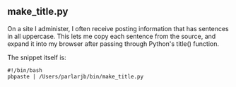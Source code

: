 ## make_title.py ##
On a site I administer, I often receive posting information that has sentences in all uppercase. This lets me copy each sentence from the source, and expand it into my browser after passing through Python's title() function.

The snippet itself is: 

    #!/bin/bash
    pbpaste | /Users/parlarjb/bin/make_title.py
